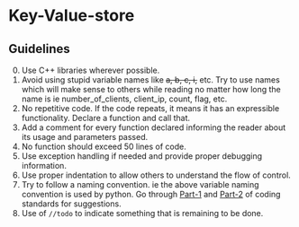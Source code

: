 # Key-Value-store



## Guidelines
0. Use C++ libraries wherever possible.
1. Avoid using stupid variable names like ~~a, b, c, i,~~ etc. Try to use names which will make sense to others while reading no matter how long the name is ie number_of_clients, client_ip, count, flag, etc.
2. No repetitive code. If the code repeats, it means it has an expressible functionality. Declare a function and call that.
3. Add a comment for every function declared informing the reader about its usage and parameters passed.
4. No function should exceed 50 lines of code.
5. Use exception handling if needed and provide proper debugging information.
6. Use proper indentation to allow others to understand the flow of control.
7. Try to follow a naming convention. ie the above variable naming convention is used by python. Go through [Part-1](https://github.com/vikasatverma/Key-Value-store/blob/master/codingstandards-1-style.md#c-coding-standards-part-1-style) and [Part-2](https://github.com/vikasatverma/Key-Value-store/blob/master/codingstandards-2-performance_and_safety.md#c-coding-standards-part-2-performance-and-safety) of coding standards for suggestions.
8. Use of `//todo` to indicate something that is remaining to be done.
